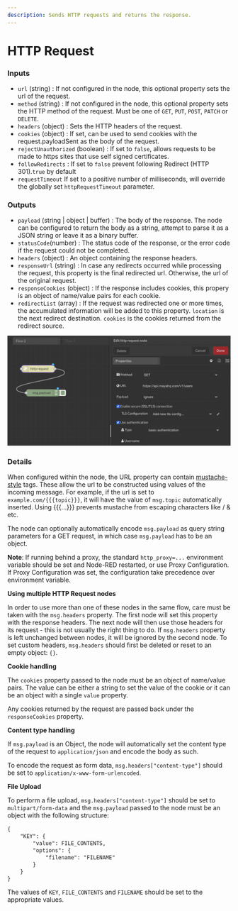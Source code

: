 ```yaml
---
description: Sends HTTP requests and returns the response.
---
```


# HTTP Request

### Inputs

* `url` (string) : If not configured in the node, this optional property sets the url of the request.
* `method` (string) : If not configured in the node, this optional property sets the HTTP method of the request. Must be one of `GET`, `PUT`, `POST`, `PATCH` or `DELETE`.
* `headers` (object) : Sets the HTTP headers of the request.
* `cookies` (object) : If set, can be used to send cookies with the request.payloadSent as the body of the request.
* `rejectUnauthorized` (boolean) : If set to `false`, allows requests to be made to https sites that use self signed certificates.
* `followRedirects` : If set to `false` prevent following Redirect (HTTP 301).`true` by default
* `requestTimeout` If set to a positive number of milliseconds, will override the globally set `httpRequestTimeout` parameter.

### Outputs

* `payload` (string | object | buffer) :  The body of the response. The node can be configured to return the body as a string, attempt to parse it as a JSON string or leave it as a binary buffer.&#x20;
* `statusCode`(number) : The status code of the response, or the error code if the request could not be completed.&#x20;
* `headers` (object) : An object containing the response headers.&#x20;
* `responseUrl` (string) : In case any redirects occurred while processing the request, this property is the final redirected url. Otherwise, the url of the original request.&#x20;
* `responseCookies` (object) : If the response includes cookies, this propery is an object of name/value pairs for each cookie.&#x20;
* `redirectList` (array) : If the request was redirected one or more times, the accumulated information will be added to this property. `location` is the next redirect destination. `cookies` is the cookies returned from the redirect source.

![](<../../../../.gitbook/assets/image (43).png>)

### Details

When configured within the node, the URL property can contain [mustache-style](http://mustache.github.io/mustache.5.html) tags. These allow the url to be constructed using values of the incoming message. For example, if the url is set to `example.com/{{{topic}}}`, it will have the value of `msg.topic` automatically inserted. Using {{{...}}} prevents mustache from escaping characters like / & etc.

The node can optionally automatically encode `msg.payload` as query string parameters for a GET request, in which case `msg.payload` has to be an object.

**Note**: If running behind a proxy, the standard `http_proxy=...` environment variable should be set and Node-RED restarted, or use Proxy Configuration. If Proxy Configuration was set, the configuration take precedence over environment variable.

**Using multiple HTTP Request nodes**

In order to use more than one of these nodes in the same flow, care must be taken with the `msg.headers` property. The first node will set this property with the response headers. The next node will then use those headers for its request - this is not usually the right thing to do. If `msg.headers` property is left unchanged between nodes, it will be ignored by the second node. To set custom headers, `msg.headers` should first be deleted or reset to an empty object: `{}`.

**Cookie handling**

The `cookies` property passed to the node must be an object of name/value pairs. The value can be either a string to set the value of the cookie or it can be an object with a single `value` property.

Any cookies returned by the request are passed back under the `responseCookies` property.

**Content type handling**

If `msg.payload` is an Object, the node will automatically set the content type of the request to `application/json` and encode the body as such.

To encode the request as form data, `msg.headers["content-type"]` should be set to `application/x-www-form-urlencoded`.

**File Upload**

To perform a file upload, `msg.headers["content-type"]` should be set to `multipart/form-data` and the `msg.payload` passed to the node must be an object with the following structure:

```
{
    "KEY": {
        "value": FILE_CONTENTS,
        "options": {
            "filename": "FILENAME"
        }
    }
}
```

The values of `KEY`, `FILE_CONTENTS` and `FILENAME` should be set to the appropriate values.
